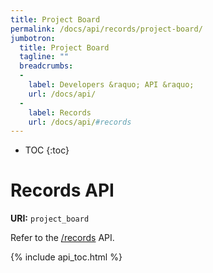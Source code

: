 ```yaml
---
title: Project Board
permalink: /docs/api/records/project-board/
jumbotron:
  title: Project Board
  tagline: ""
  breadcrumbs:
  -
    label: Developers &raquo; API &raquo;
    url: /docs/api/
  -
    label: Records
    url: /docs/api/#records
---
```


* TOC
{:toc}

# Records API

**URI:** `project_board`

Refer to the [/records](/docs/api/modules/records/) API.

{% include api_toc.html %}
